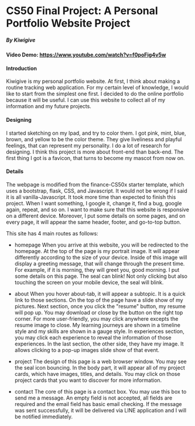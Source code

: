 # CS50 Final Project: A Personal Portfolio Website Project
##### By Kiwigive
#### Video Demo:  https://www.youtube.com/watch?v=f0poFig4v5w
#### Introduction
Kiwigive is my personal portfolio website. At first, I think about making a routine tracking web application. For my certain level of knowledge, I would like to start from the simplest one first. I decided to do the online portfolio because it will be useful. I can use this website to collect all of my information and my future projects.

#### Designing
I started sketching on my Ipad, and try to color them. I got pink, mint, blue, brown, and yellow to be the color theme. They give liveliness and playful feelings, that can represent my personality. I do a lot of research for designing. I think this project is more about front-end than back-end. The first thing I got is a favicon, that turns to become my mascot from now on.

#### Details
The webpage is modified from the finance-CS50x starter template, which uses a bootstrap, flask, CSS, and Javascript. It would not be wrong if I said it is all vanilla-Javascript. It took more time than expected to finish this project. When I want something, I google it, change it, find a bug, google again, repeat, and so on. I want to make sure that this website is responsive on a different device. Moreover, I put some details on some pages, and on every page, it will appear the same header, footer, and go-to-top button.

This site has 4 main routes as follows:
- homepage
When you arrive at this website, you will be redirected to the homepage. At the top of the page is my portrait image. It will appear differently according to the size of your device. Inside of this image will display a greeting message, that will change through the present time. For example, if it is morning, they will greet you, good morning. I put some details on this page. The seal can blink! Not only clicking but also touching the screen on your mobile device, the seal will blink.

- about
When you hover about-tab, it will appear a subtopic. It is a quick link to those sections. On the top of the page have a slide show of my pictures. Next section, once you click the "resume" button, my resume will pop up. You may download or close by the button on the right top corner. For more user-friendly, you may click anywhere excepts the resume image to close. My learning journeys are shown in a timeline style and my skills are shown in a gauge style. In experiences section, you may click each experience to reveal the information of those experiences. In the last section, the other side, they have my image. It allows clicking to a pop-up images slide show of that event.

- project
The design of this page is a web browser window. You may see the seal icon bouncing. In the body part, it will appear all of my project cards, which have images, titles, and details. You may click on those project cards that you want to discover for more information.

- contact
The core of this page is a contact box. You may use this box to send me a message. An empty field is not accepted, all fields are required and the email field has basic email checking. If the message was sent successfully, it will be delivered via LINE application and I will be notified immediately.
